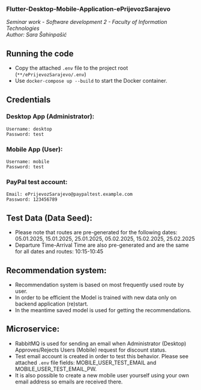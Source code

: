 <h3>Flutter-Desktop-Mobile-Application-ePrijevozSarajevo</h3>
<i>Seminar work - Software development 2 - Faculty of Information Technologies</i> </br>
<i>Author: Sara Šahinpašić</i> </br>

## Running the code
- Copy the attached `.env` file to the project root (`**/ePrijevozSarajevo/.env`)
- Use ```docker-compose up --build``` to start the Docker container.

## Credentials

### Desktop App (Administrator):
	Username: desktop
	Password: test

### Mobile App (User):
	Username: mobile
	Password: test
 
### PayPal test account:
	Email: ePrijevozSarajevo@paypaltest.example.com
	Password: 123456789

## Test Data (Data Seed):
- Please note that routes are pre-generated for the following dates: 05.01.2025, 15.01.2025, 25.01.2025, 05.02.2025, 15.02.2025, 25.02.2025
- Departure Time-Arrival Time are also pre-generated and are the same for all dates and routes: 10:15-10:45 

## Recommendation system:
- Recommendation system is based on most frequently used route by user. 
- In order to be efficient the Model is trained with new data only on backend application (re)start.
- In the meantime saved model is used for getting the recommendations. 

## Microservice:
- RabbitMQ is used for sending an email when Administrator (Desktop) Approves/Rejects Users (Mobile) request for discount status.
- Test email account is created in order to test this behavior. Please see attached `.env` file fields: MOBILE_USER_TEST_EMAIL and MOBILE_USER_TEST_EMAIL_PW.
- It is also possible to create a new mobile user yourself using your own email address so emails are received there.    